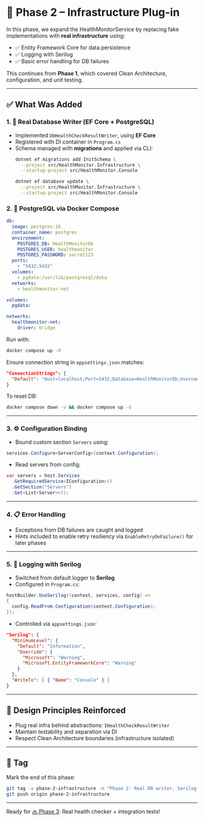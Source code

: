 # 🚀 Phase 2 – Infrastructure Plug-in

In this phase, we expand the HealthMonitorService by replacing fake implementations with **real infrastructure** using:

- ✅ Entity Framework Core for data persistence
- ✅ Logging with Serilog
- ✅ Basic error handling for DB failures

This continues from **Phase 1**, which covered Clean Architecture, configuration, and unit testing.

---

## ✅ What Was Added

### 1. 🔌 Real Database Writer (EF Core + PostgreSQL)

- Implemented `DbHealthCheckResultWriter`, using **EF Core**
- Registered with DI container in `Program.cs`
- Schema managed with **migrations** and applied via CLI:
  ```bash
  dotnet ef migrations add InitSchema \
    --project src/HealthMonitor.Infrastructure \
    --startup-project src/HealthMonitor.Console

  dotnet ef database update \
    --project src/HealthMonitor.Infrastructure \
    --startup-project src/HealthMonitor.Console
  ```

### 2. 🐘 PostgreSQL via Docker Compose

```yaml
db:
  image: postgres:16
  container_name: postgres
  environment:
    POSTGRES_DB: HealthMonitorDb
    POSTGRES_USER: healthmonitor
    POSTGRES_PASSWORD: secret123
  ports:
    - "5432:5432"
  volumes:
    - pgdata:/var/lib/postgresql/data
  networks:
    - healthmonitor-net

volumes:
  pgdata:

networks:
  healthmonitor-net:
    driver: bridge
```

Run with:

```bash
docker compose up -d
```

Ensure connection string in `appsettings.json` matches:

```json
"ConnectionStrings": {
  "Default": "Host=localhost;Port=5432;Database=HealthMonitorDb;Username=healthmonitor;Password=secret123"
}
```

To reset DB:

```bash
docker compose down -v && docker compose up -d
```

---

### 3. ⚙️ Configuration Binding

- Bound custom section `Servers` using:

```csharp
services.Configure<ServerConfig>(context.Configuration);
```

- Read servers from config:

```csharp
var servers = host.Services
  .GetRequiredService<IConfiguration>()
  .GetSection("Servers")
  .Get<List<Server>>();
```

---

### 4. 📋 Error Handling

- Exceptions from DB failures are caught and logged
- Hints included to enable retry resiliency via `EnableRetryOnFailure()` for later phases

---

### 5. 📄 Logging with Serilog

- Switched from default logger to **Serilog**
- Configured in `Program.cs`:

```csharp
hostBuilder.UseSerilog((context, services, config) =>
{
  config.ReadFrom.Configuration(context.Configuration);
});
```

- Controlled via `appsettings.json`:

```json
"Serilog": {
  "MinimumLevel": {
    "Default": "Information",
    "Override": {
      "Microsoft": "Warning",
      "Microsoft.EntityFrameworkCore": "Warning"
    }
  },
  "WriteTo": [ { "Name": "Console" } ]
}
```

---

## 🧠 Design Principles Reinforced

- Plug real infra behind abstractions: `IHealthCheckResultWriter`
- Maintain testability and separation via DI
- Respect Clean Architecture boundaries (infrastructure isolated)

---

## 🏁 Tag

Mark the end of this phase:

```bash
git tag -a phase-2-infrastructure -m "Phase 2: Real DB writer, Serilog, and config binding"
git push origin phase-2-infrastructure
```

---

Ready for [🔜 Phase 3](./Phase3.md): Real health checker + integration tests!

